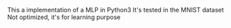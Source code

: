 This a implementation of a MLP in Python3
It's tested in the MNIST dataset
Not optimized, it's for learning purpose
